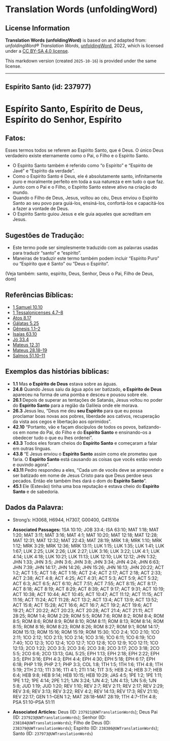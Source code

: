 # Translation Words (unfoldingWord)

## License Information

**Translation Words (unfoldingWord)** is based on and adapted from: _unfoldingWord® Translation Words_, [unfoldingWord](https://unfoldingword.org/utw), 2022, which is licensed under a [CC BY-SA 4.0 license](https://creativecommons.org/licenses/by-sa/4.0/legalcode.en).

This markdown version (created `2025-10-16`) is provided under the same license.



--------------------------------

## Espírito Santo (id: 237977)

Espírito Santo, Espírito de Deus, Espírito do Senhor, Espírito
==============================================================

Fatos:
------

Esses termos todos se referem ao Espírito Santo, que é Deus. O único Deus verdadeiro existe eternamente como o Pai, o Filho e o Espírito Santo.

* O Espírito Santo também é referido como “o Espírito” e “Espírito de Javé” e “Espírito da verdade”.
* Como o Espírito Santo é Deus, ele é absolutamente santo, infinitamente puro e moralmente perfeito em toda a sua natureza e em tudo o que faz.
* Junto com o Pai e o Filho, o Espírito Santo esteve ativo na criação do mundo.
* Quando o Filho de Deus, Jesus, voltou ao céu, Deus enviou o Espírito Santo ao seu povo para guiá\-los, ensiná\-los, confortá\-los e capacitá\-los a fazer a vontade de Deus.
* O Espírito Santo guiou Jesus e ele guia aqueles que acreditam em Jesus.

Sugestões de Tradução:
----------------------

* Este termo pode ser simplesmente traduzido com as palavras usadas para traduzir “santo” e “espírito”.
* Maneiras de traduzir este termo também podem incluir “Espírito Puro” ou “Espírito que é Santo” ou “Deus o Espírito”.

(Veja também: santo, espírito, Deus, Senhor, Deus o Pai, Filho de Deus, dom)

Referências Bíblicas:
---------------------

* [1 Samuel 10\.10](https://ref.ly/1Sam10:10)
* [1 Tessalonicenses 4\.7–8](https://ref.ly/1Thess4:7-1Thess4:8)
* [Atos 8\.17](https://ref.ly/Acts8:17)
* [Gálatas 5\.25](https://ref.ly/Gal5:25)
* [Gênesis 1\.1–2](https://ref.ly/Gen1:1-Gen1:2)
* [Isaías 63\.10](https://ref.ly/Isa63:10)
* [Jó 33\.4](https://ref.ly/Job33:4)
* [Mateus 12\.31](https://ref.ly/Matt12:31)
* [Mateus 28\.18–19](https://ref.ly/Matt28:18-Matt28:19)
* [Salmos 51\.10–11](https://ref.ly/Ps51:10-Ps51:11)

Exemplos das histórias bíblicas:
--------------------------------

* **1\.1** Mas **o Espírito de Deus** estava sobre as águas.
* **24\.8** Quando Jesus saiu da água após ser batizado, **o Espírito de Deus** apareceu na forma de uma pomba e desceu e pousou sobre ele.
* **26\.1** Depois de superar as tentações de Satanás, Jesus voltou no poder do **Espírito Santo** para a região da Galileia onde ele morava.
* **26\.3** Jesus leu, “Deus me deu **seu Espírito** para que eu possa proclamar boas novas aos pobres, liberdade aos cativos, recuperação da vista aos cegos e libertação aos oprimidos”.
* **42\.10** “Portanto, vão e façam discípulos de todos os povos, batizando\-os em nome do Pai, do Filho e do **Espírito Santo** e ensinando\-os a obedecer tudo o que eu lhes ordenei”.
* **43\.3** Todos eles foram cheios do **Espírito Santo** e começaram a falar em outras línguas.
* **43\.8** “E Jesus enviou o **Espírito Santo** assim como ele prometeu que faria. O **Espírito Santo** está causando as coisas que vocês estão vendo e ouvindo agora”.
* **43\.11** Pedro respondeu a eles, “Cada um de vocês deve se arrepender e ser batizado em nome de Jesus Cristo para que Deus perdoe seus pecados. Então ele também lhes dará o dom do **Espírito Santo**”.
* **45\.1** Ele (Estevão) tinha uma boa reputação e estava cheio do **Espírito Santo** e de sabedoria.

Dados da Palavra:
-----------------

* Strong’s: H3068, H6944, H7307, G00400, G41510é

* **Associated Passages:** 1SA 10:10; JOB 33:4; ISA 63:10; MAT 1:18; MAT 1:20; MAT 3:11; MAT 3:16; MAT 4:1; MAT 10:20; MAT 12:18; MAT 12:28; MAT 12:31; MAT 12:32; MAT 22:43; MAT 28:19; MRK 1:8; MRK 1:10; MRK 1:12; MRK 3:29; MRK 12:36; MRK 13:11; LUK 1:15; LUK 1:35; LUK 1:41; LUK 1:67; LUK 2:25; LUK 2:26; LUK 2:27; LUK 3:16; LUK 3:22; LUK 4:1; LUK 4:14; LUK 4:18; LUK 10:21; LUK 11:13; LUK 12:10; LUK 12:12; JHN 1:32; JHN 1:33; JHN 3:5; JHN 3:6; JHN 3:8; JHN 3:34; JHN 4:24; JHN 6:63; JHN 7:39; JHN 14:17; JHN 14:26; JHN 15:26; JHN 16:13; JHN 20:22; ACT 1:2; ACT 1:5; ACT 1:8; ACT 1:16; ACT 2:4; ACT 2:17; ACT 2:18; ACT 2:33; ACT 2:38; ACT 4:8; ACT 4:25; ACT 4:31; ACT 5:3; ACT 5:9; ACT 5:32; ACT 6:3; ACT 6:5; ACT 6:10; ACT 7:51; ACT 7:55; ACT 8:15; ACT 8:17; ACT 8:18; ACT 8:19; ACT 8:29; ACT 8:39; ACT 9:17; ACT 9:31; ACT 10:19; ACT 10:38; ACT 10:44; ACT 10:45; ACT 10:47; ACT 11:12; ACT 11:15; ACT 11:16; ACT 11:24; ACT 11:28; ACT 13:2; ACT 13:4; ACT 13:9; ACT 13:52; ACT 15:8; ACT 15:28; ACT 16:6; ACT 16:7; ACT 19:2; ACT 19:6; ACT 19:21; ACT 20:22; ACT 20:23; ACT 20:28; ACT 21:4; ACT 21:11; ACT 28:25; ROM 1:4; ROM 2:29; ROM 5:5; ROM 7:6; ROM 8:2; ROM 8:4; ROM 8:5; ROM 8:6; ROM 8:9; ROM 8:10; ROM 8:11; ROM 8:13; ROM 8:14; ROM 8:15; ROM 8:16; ROM 8:23; ROM 8:26; ROM 8:27; ROM 9:1; ROM 14:17; ROM 15:13; ROM 15:16; ROM 15:19; ROM 15:30; 1CO 2:4; 1CO 2:10; 1CO 2:11; 1CO 2:12; 1CO 2:13; 1CO 2:14; 1CO 3:16; 1CO 6:11; 1CO 6:19; 1CO 7:40; 1CO 12:3; 1CO 12:4; 1CO 12:7; 1CO 12:8; 1CO 12:9; 1CO 12:11; 1CO 12:13; 2CO 1:22; 2CO 3:3; 2CO 3:6; 2CO 3:8; 2CO 3:17; 2CO 3:18; 2CO 5:5; 2CO 6:6; 2CO 13:13; GAL 5:25; EPH 1:13; EPH 2:18; EPH 2:22; EPH 3:5; EPH 3:16; EPH 4:3; EPH 4:4; EPH 4:30; EPH 5:18; EPH 6:17; EPH 6:18; PHP 1:19; PHP 2:1; PHP 3:3; COL 1:8; 1TH 1:5; 1TH 1:6; 1TH 4:8; 1TH 5:19; 2TH 2:13; 1TI 3:16; 1TI 4:1; 2TI 1:14; TIT 3:5; HEB 2:4; HEB 3:7; HEB 6:4; HEB 9:8; HEB 9:14; HEB 10:15; HEB 10:29; JAS 4:5; 1PE 1:2; 1PE 1:11; 1PE 1:12; 1PE 4:14; 2PE 1:21; 1JN 3:24; 1JN 4:2; 1JN 4:13; 1JN 5:6; 1JN 5:8; JUD 1:19; JUD 1:20; REV 1:10; REV 2:7; REV 2:11; REV 2:17; REV 2:29; REV 3:6; REV 3:13; REV 3:22; REV 4:2; REV 14:13; REV 17:3; REV 21:10; REV 22:17; GEN 1:1–GEN 1:2; MAT 28:18–MAT 28:19; 1TH 4:7–1TH 4:8; PSA 51:10–PSA 51:11
* **Associated Articles:** Deus (ID: `237921@UWTranslationWords`); Deus Pai (ID: `237923@UWTranslationWords`); Senhor (ID: `238104@UWTranslationWords`); Filho de Deus (ID: `238379@UWTranslationWords`); Espírito (ID: `238386@UWTranslationWords`); Santo (ID: `237973@UWTranslationWords`)

